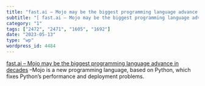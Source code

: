 ```yaml
---
title: "fast.ai – Mojo may be the biggest programming language advance in decades"
subtitle: "[ fast.ai – Mojo may be the biggest programming language advance in decades]( https://www.fast.ai/po..."
category: "1"
tags: ["2472", "2471", "1605", "1692"]
date: "2023-05-13"
type: "wp"
wordpress_id: 4484
---
```

[ fast.ai – Mojo may be the biggest programming language advance in decades]( https://www.fast.ai/posts/2023-05-03-mojo-launch.html) –Mojo is a new programming language, based on Python, which fixes Python’s performance and deployment problems.